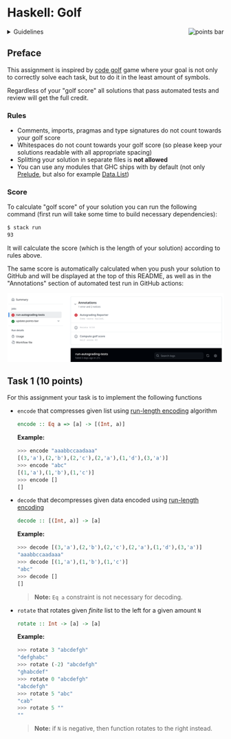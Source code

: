 # Haskell: Golf

<img alt="points bar" align="right" height="36" src="../../blob/badges/.github/badges/points-bar.svg" />

<details>
<summary>Guidelines</summary>

## Guidelines

When solving the homework, strive to create not just code that works, but code that is readable and concise.
Try to write small functions which perform just a single task, and then combine those smaller
pieces to create more complex functions.

Don’t repeat yourself: write one function for each logical task, and reuse functions as necessary.

Don't be afraid to introduce new functions where you see fit.

### Sources

Each task has corresponding source file in [src](src) directory where you should implement the solution.

### Building

All solutions should compile ~~without warnings~~ with following command:

```bash
stack build
```

### Testing

You can and should run automated tests before pushing solution to GitHub via

```bash
stack test --test-arguments "-p TaskX"
```

where `X` in `TaskX` should be number of corresponding Task to be tested.

So to run all test for the first task you should use following command:

```bash
stack test --test-arguments "-p Task1"
```

You can also run tests for all tasks with just

```bash
stack test
```

### Debugging

For debugging you should use GHCi via stack:

```bash
stack ghci
```

You can then load your solution for particular task using `:load TaskX` command.

Here is how to load Task1 in GHCi:

```bash
$ stack ghci
ghci> :load Task1
[1 of 1] Compiling Task1 ( .../src/Task1.hs, interpreted )
Ok, one module loaded.
```

> **Note:** if you updated solution, it can be quickly reloaded in the same GHCi session with `:reload` command
> ```bash
> ghci> :reload
> ```

</details>

## Preface

This assignment is inspired by [code golf](https://code.golf) game where your goal is not only
to correctly solve each task, but to do it in the least amount of symbols.

Regardless of your "golf score" all solutions that pass automated tests and review will get the full credit.

### Rules

- Comments, imports, pragmas and type signatures do not count towards your golf score
- Whitespaces do not count towards your golf score
  (so please keep your solutions readable with all appropriate spacing)
- Splitting your solution in separate files is **not allowed**
- You can use any modules that GHC ships with by default
  (not only [Prelude](https://hackage.haskell.org/package/base-4.21.0.0/docs/Prelude.html),
  but also for example [Data.List](https://hackage.haskell.org/package/base-4.21.0.0/docs/Data-List.html))

### Score

To calculate "golf score" of your solution you can run the following command
(first run will take some time to build necessary dependencies):

```bash
$ stack run
93
```

It will calculate the score (which is the length of your solution) according to rules above.

The same score is automatically calculated when you push your solution to GitHub
and will be displayed at the top of this README,
as well as in the "Annotations" section of automated test run in GitHub actions:

![](images/golf-score-pr.png)

## Task 1 (10 points)

For this assignment your task is to implement the following functions

- `encode` that compresses given list using
  [run-length encoding](https://en.wikipedia.org/wiki/Run-length_encoding)
  algorithm
  ```haskell
  encode :: Eq a => [a] -> [(Int, a)]
  ```
  **Example:**
  ```haskell
  >>> encode "aaabbccaadaaa"
  [(3,'a'),(2,'b'),(2,'c'),(2,'a'),(1,'d'),(3,'a')]
  >>> encode "abc"
  [(1,'a'),(1,'b'),(1,'c')]
  >>> encode []
  []
  ```

- `decode` that decompresses given data encoded using
  [run-length encoding](https://en.wikipedia.org/wiki/Run-length_encoding)
  ```haskell
  decode :: [(Int, a)] -> [a]
  ```
  **Example:**
  ```haskell
  >>> decode [(3,'a'),(2,'b'),(2,'c'),(2,'a'),(1,'d'),(3,'a')]
  "aaabbccaadaaa"
  >>> decode [(1,'a'),(1,'b'),(1,'c')]
  "abc"
  >>> decode []
  []
  ```
  > **Note:** `Eq a` constraint is not necessary for decoding.

- `rotate` that rotates given *finite* list to the left for a given amount `N`
  ```haskell
  rotate :: Int -> [a] -> [a]
  ```
  **Example:**
  ```haskell
  >>> rotate 3 "abcdefgh"
  "defghabc"
  >>> rotate (-2) "abcdefgh"
  "ghabcdef"
  >>> rotate 0 "abcdefgh"
  "abcdefgh"
  >>> rotate 5 "abc"
  "cab"
  >>> rotate 5 ""
  ""
  ```
  > **Note:** if `N` is negative, then function rotates to the right instead.
